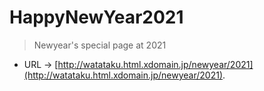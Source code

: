 # HappyNewYear2021

> Newyear's special page at 2021

- URL → [http://watataku.html.xdomain.jp/newyear/2021](http://watataku.html.xdomain.jp/newyear/2021).
